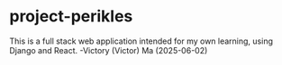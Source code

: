 # project-perikles

This is a full stack web application intended for my own learning, using Django and React. -Victory (Victor) Ma (2025-06-02)
